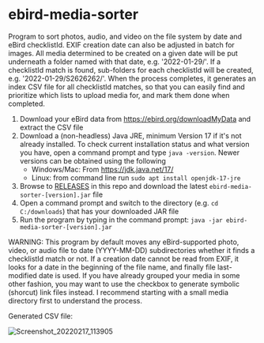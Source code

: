 # ebird-media-sorter
Program to sort photos, audio, and video on the file system by date and eBird checklistId. EXIF creation date can also be adjusted in batch for images. All media determined to be created on a given date will be put underneath a folder named with that date, e.g. '2022-01-29/'. If a checklistId match is found, sub-folders for each checklistId will be created, e.g. '2022-01-29/S2626262/'. When the process completes, it generates an index CSV file for all checklistId matches, so that you can easily find and prioritize which lists to upload media for, and mark them done when completed.

1. Download your eBird data from https://ebird.org/downloadMyData and extract the CSV file<br/>
2. Download a (non-headless) Java JRE, minimum Version 17 if it's not already installed. To check current installation status and what version you have, open a command prompt and type `java -version`. Newer versions can be obtained using the following<br/>
    - Windows/Mac: From https://jdk.java.net/17/<br/>
    - Linux: from command line run `sudo apt install openjdk-17-jre`<br/>
3. Browse to [RELEASES](../../releases) in this repo and download the latest `ebird-media-sorter-[version].jar` file
4. Open a command prompt and switch to the directory (e.g. `cd C:/downloads`) that has your downloaded JAR file<br/>
5. Run the program by typing in the command prompt: `java -jar ebird-media-sorter-[version].jar`<br/>

WARNING: This program by default moves any eBird-supported photo, video, or audio file to date (YYYY-MM-DD) subdirectories whether it finds a checklistId match or not. If a creation date cannot be read from EXIF, it looks for a date in the beginning of the file name, and finally file last-modified date is used. If you have already grouped your media in some other fashion, you may want to use the checkbox to generate symbolic (shorcut) link files instead. I recommend starting with a small media directory first to understand the process. 

Generated CSV file:

![Screenshot_20220217_113905](https://user-images.githubusercontent.com/3449269/154528416-0e588227-f45b-4684-ae19-07b61620a745.png)
